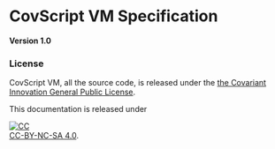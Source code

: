 # CovScript VM Specification

**Version 1.0**

### License
CovScript VM, all the source code, is released under the [the Covariant Innovation General Public License](https://covariant.cn/licenses/LICENSE-1.0).

This documentation is released under

<a rel="license" href="http://creativecommons.org/licenses/by-nc-sa/4.0/"><img alt="CC" style="border-width:0" src="https://i.creativecommons.org/l/by-nc-sa/4.0/88x31.png" /></a><br /><a rel="license" href="http://creativecommons.org/licenses/by-nc-sa/4.0/">CC-BY-NC-SA 4.0</a>.
